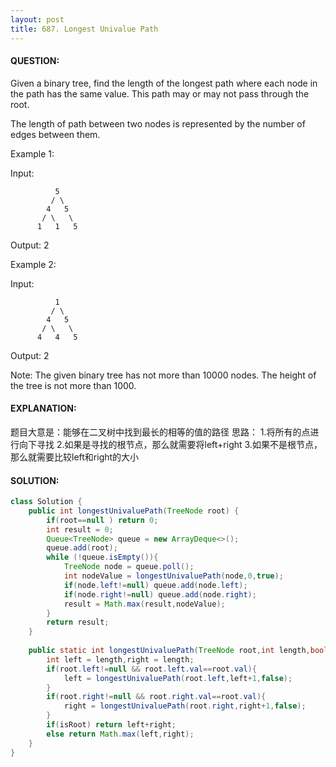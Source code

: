 ```yaml
---
layout: post
title: 687. Longest Univalue Path
---
```

#### QUESTION:

Given a binary tree, find the length of the longest path where each node in the path has the same value. This path may or may not pass through the root.

The length of path between two nodes is represented by the number of edges between them.

 

Example 1:

Input:

              5
             / \
            4   5
           / \   \
          1   1   5
Output: 2

 

Example 2:

Input:

              1
             / \
            4   5
           / \   \
          4   4   5
Output: 2

 

Note: The given binary tree has not more than 10000 nodes. The height of the tree is not more than 1000.

#### EXPLANATION:

题目大意是：能够在二叉树中找到最长的相等的值的路径
思路：
1.将所有的点进行向下寻找
2.如果是寻找的根节点，那么就需要将left+right
3.如果不是根节点，那么就需要比较left和right的大小

#### SOLUTION:

```java
class Solution {
    public int longestUnivaluePath(TreeNode root) {
        if(root==null ) return 0;
        int result = 0;
        Queue<TreeNode> queue = new ArrayDeque<>();
        queue.add(root);
        while (!queue.isEmpty()){
            TreeNode node = queue.poll();
            int nodeValue = longestUnivaluePath(node,0,true);
            if(node.left!=null) queue.add(node.left);
            if(node.right!=null) queue.add(node.right);
            result = Math.max(result,nodeValue);
        }
        return result;
    }
    
    public static int longestUnivaluePath(TreeNode root,int length,boolean isRoot){
        int left = length,right = length;
        if(root.left!=null && root.left.val==root.val){
            left = longestUnivaluePath(root.left,left+1,false);
        }
        if(root.right!=null && root.right.val==root.val){
            right = longestUnivaluePath(root.right,right+1,false);
        }
        if(isRoot) return left+right;
        else return Math.max(left,right);
    }
}
```